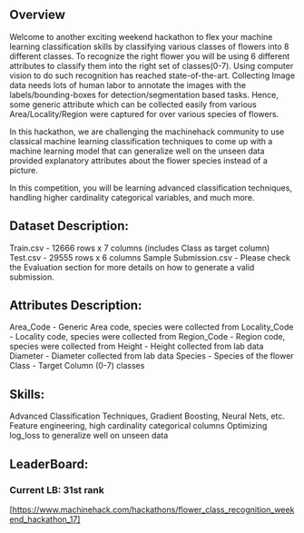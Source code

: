 ## Overview
Welcome to another exciting weekend hackathon to flex your machine learning classification skills by classifying various classes of flowers into 8 different classes. To recognize the right flower you will be using 6 different attributes to classify them into the right set of classes(0-7). Using computer vision to do such recognition has reached state-of-the-art. Collecting Image data needs lots of human labor to annotate the images with the labels/bounding-boxes for detection/segmentation based tasks. Hence, some generic attribute which can be collected easily from various Area/Locality/Region were captured for over various species of flowers. 

In this hackathon, we are challenging the machinehack community to use classical machine learning classification techniques to come up with a machine learning model that can generalize well on the unseen data provided explanatory attributes about the flower species instead of a picture.

In this competition, you will be learning advanced classification techniques, handling higher cardinality categorical variables, and much more. 

 

## Dataset Description:

Train.csv - 12666 rows x 7 columns (includes Class as target column)
Test.csv - 29555 rows x 6 columns
Sample Submission.csv - Please check the Evaluation section for more details on how to generate a valid submission.
 

## Attributes Description:

Area_Code - Generic Area code, species were collected from
Locality_Code - Locality code, species were collected from
Region_Code - Region code, species were collected from
Height - Height collected from lab data
Diameter - Diameter collected from lab data
Species - Species of the flower
Class - Target Column (0-7) classes
 

## Skills:

Advanced Classification Techniques, Gradient Boosting, Neural Nets, etc.
Feature engineering, high cardinality categorical columns
Optimizing log_loss to generalize well on unseen data

## LeaderBoard:
### Current LB: 31st rank
[https://www.machinehack.com/hackathons/flower_class_recognition_weekend_hackathon_17]
